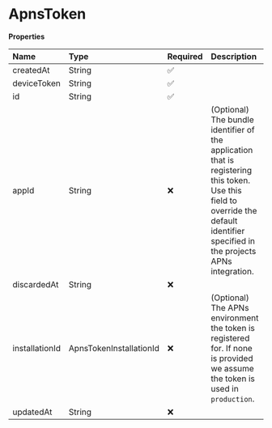 # ApnsToken

**Properties**

| Name           | Type                    | Required | Description                                                                                                                                                                       |
| :------------- | :---------------------- | :------- | :-------------------------------------------------------------------------------------------------------------------------------------------------------------------------------- |
| createdAt      | String                  | ✅       |                                                                                                                                                                                   |
| deviceToken    | String                  | ✅       |                                                                                                                                                                                   |
| id             | String                  | ✅       |                                                                                                                                                                                   |
| appId          | String                  | ❌       | (Optional) The bundle identifier of the application that is registering this token. Use this field to override the default identifier specified in the projects APNs integration. |
| discardedAt    | String                  | ❌       |                                                                                                                                                                                   |
| installationId | ApnsTokenInstallationId | ❌       | (Optional) The APNs environment the token is registered for. If none is provided we assume the token is used in `production`.                                                     |
| updatedAt      | String                  | ❌       |                                                                                                                                                                                   |
